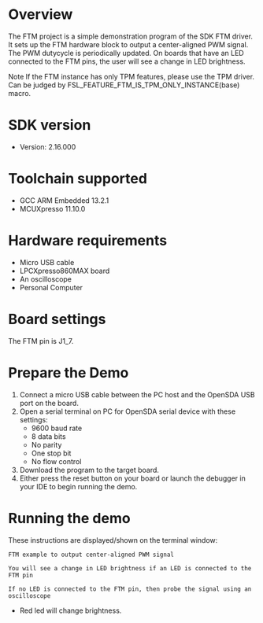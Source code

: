 Overview
========
The FTM project is a simple demonstration program of the SDK FTM driver. It sets up the FTM
hardware block to output a center-aligned PWM signal. The PWM dutycycle is periodically updated.
On boards that have an LED connected to the FTM pins, the user will see a change in LED brightness.

Note
If the FTM instance has only TPM features, please use the TPM driver.
Can be judged by FSL_FEATURE_FTM_IS_TPM_ONLY_INSTANCE(base) macro.

SDK version
===========
- Version: 2.16.000

Toolchain supported
===================
- GCC ARM Embedded  13.2.1
- MCUXpresso  11.10.0

Hardware requirements
=====================
- Micro USB cable
- LPCXpresso860MAX board
- An oscilloscope
- Personal Computer

Board settings
==============
The FTM pin is J1_7.

Prepare the Demo
================
1. Connect a micro USB cable between the PC host and the OpenSDA USB port on the board.
2. Open a serial terminal on PC for OpenSDA serial device with these settings:
   - 9600 baud rate
   - 8 data bits
   - No parity
   - One stop bit
   - No flow control
3. Download the program to the target board.
4. Either press the reset button on your board or launch the debugger in your IDE to begin running the demo.

Running the demo
================
These instructions are displayed/shown on the terminal window:
~~~~~~~~~~~~~~~~~~~~~~~
FTM example to output center-aligned PWM signal

You will see a change in LED brightness if an LED is connected to the FTM pin

If no LED is connected to the FTM pin, then probe the signal using an oscilloscope

~~~~~~~~~~~~~~~~~~~~~~~
- Red led will change brightness.
